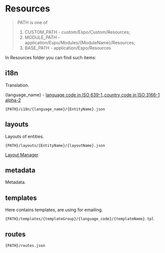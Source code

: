 # Resources

>PATH is one of
>1. CUSTOM_PATH - custom/Espo/Custom/Resources;
>2. MODULE_PATH - application/Espo/Modules/{ModuleName}/Resources;
>3. BASE_PATH - application/Espo/Resources

In Resources folder you can find such items:

## i18n

Translation.

{language_name} - [language code in ISO 639-1](https://en.wikipedia.org/wiki/ISO_639-1)_[country code in ISO 3166-1 alpha-2](https://en.wikipedia.org/wiki/ISO_3166-1_alpha-2)

`{PATH}/i18n/{language_name}/{EntityName}.json`


## layouts

Layouts of entities.

`{PATH}/layouts/{EntityName}/{layoutName}.json`

[Layout Manager](../administration/layout-manager.md)


## metadata

Metadata.

## templates

Here contains templates, are using for emailing.

`{PATH}/templates/{templateGroup}/{language_code}/{templateName}.tpl`


## routes

`{PATH}/routes.json`
